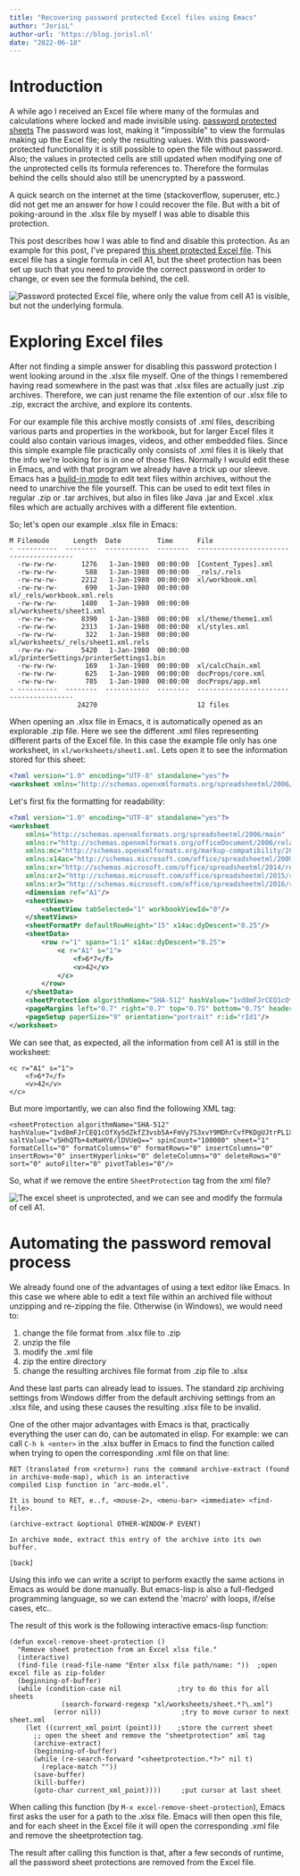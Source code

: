 ```yaml
---
title: "Recovering password protected Excel files using Emacs"
author: "JorisL"
author-url: 'https://blog.jorisl.nl'
date: "2022-06-18"
---
```


# Introduction

A while ago I received an Excel file where many of the formulas and calculations
where locked and made invisible using.
[password protected sheets](https://support.microsoft.com/en-au/office/require-a-password-to-open-or-modify-a-workbook-10579f0e-b2d9-4c05-b9f8-4109a6bce643)
The password was lost, making it "impossible" to view the formulas making up the
Excel file; only the resulting values. With this password-protected
functionality it is still possible to open the file without password. Also; the
values in protected cells are still updated when modifying one of the
unprotected cells its formula references to. Therefore the formulas behind the
cells should also still be unencrypted by a password.

A quick search on the internet at the time (stackoverflow, superuser, etc.) did
not get me an answer for how I could recover the file. But with a bit of
poking-around in the .xlsx file by myself I was able to disable this protection.

This post describes how I was able to find and disable this protection. As an
example for this post, I've prepared
[this sheet protected Excel file](../files/excel_password/locked_example.xlsx).
This excel file has a single formula in cell A1, but the sheet protection has
been set up such that you need to provide the correct password in order to
change, or even see the formula behind, the cell.

![Password protected Excel file, where only the value from cell A1 is visible, but not the underlying formula.](../img/excel_password/locked.png)

# Exploring Excel files

After not finding a simple answer for disabling this password protection I went
looking around in the .xlsx file myself. One of the things I remembered having
read somewhere in the past was that .xlsx files are actually just .zip archives.
Therefore, we can just rename the file extention of our .xlsx file to .zip,
excract the archive, and explore its contents.

For our example file this archive mostly consists of .xml files, describing
various parts and properties in the workbook, but for larger Excel files it
could also contain various images, videos, and other embedded files. Since this
simple example file practically only consists of .xml files it is likely that
the info we're looking for is in one of those files. Normally I would edit these
in Emacs, and with that program we already have a trick up our sleeve. Emacs has
a
[build-in mode](http://www.gnu.org/software/emacs/manual/html_node/emacs/File-Archives.html)
to edit text files within archives, without the need to unarchive the file
yourself. This can be used to edit text files in regular .zip or .tar archives,
but also in files like Java .jar and Excel .xlsx files which are actually
archives with a different file extention.

So; let's open our example .xlsx file in Emacs:

```
M Filemode      Length  Date         Time      File
- ----------  --------  -----------  --------  ---------------------------------------
  -rw-rw-rw-      1276   1-Jan-1980  00:00:00  [Content_Types].xml
  -rw-rw-rw-       588   1-Jan-1980  00:00:00  _rels/.rels
  -rw-rw-rw-      2212   1-Jan-1980  00:00:00  xl/workbook.xml
  -rw-rw-rw-       690   1-Jan-1980  00:00:00  xl/_rels/workbook.xml.rels
  -rw-rw-rw-      1480   1-Jan-1980  00:00:00  xl/worksheets/sheet1.xml
  -rw-rw-rw-      8390   1-Jan-1980  00:00:00  xl/theme/theme1.xml
  -rw-rw-rw-      2313   1-Jan-1980  00:00:00  xl/styles.xml
  -rw-rw-rw-       322   1-Jan-1980  00:00:00  xl/worksheets/_rels/sheet1.xml.rels
  -rw-rw-rw-      5420   1-Jan-1980  00:00:00  xl/printerSettings/printerSettings1.bin
  -rw-rw-rw-       169   1-Jan-1980  00:00:00  xl/calcChain.xml
  -rw-rw-rw-       625   1-Jan-1980  00:00:00  docProps/core.xml
  -rw-rw-rw-       785   1-Jan-1980  00:00:00  docProps/app.xml
- ----------  --------  -----------  --------  ---------------------------------------
                 24270                         12 files
```

When opening an .xlsx file in Emacs, it is automatically opened as an explorable
.zip file. Here we see the different .xml files representing different parts of
the Excel file. In this case the example file only has one worksheet, in
`xl/worksheets/sheet1.xml`. Lets open it to see the information stored for this
sheet:

```{.xml .numberLines}
<?xml version="1.0" encoding="UTF-8" standalone="yes"?>
<worksheet xmlns="http://schemas.openxmlformats.org/spreadsheetml/2006/main" xmlns:r="http://schemas.openxmlformats.org/officeDocument/2006/relationships" xmlns:mc="http://schemas.openxmlformats.org/markup-compatibility/2006" mc:Ignorable="x14ac xr xr2 xr3" xmlns:x14ac="http://schemas.microsoft.com/office/spreadsheetml/2009/9/ac" xmlns:xr="http://schemas.microsoft.com/office/spreadsheetml/2014/revision" xmlns:xr2="http://schemas.microsoft.com/office/spreadsheetml/2015/revision2" xmlns:xr3="http://schemas.microsoft.com/office/spreadsheetml/2016/revision3" xr:uid="{2838881A-D7EE-4880-9A40-583A7BEB231B}"><dimension ref="A1"/><sheetViews><sheetView tabSelected="1" workbookViewId="0"/></sheetViews><sheetFormatPr defaultRowHeight="15" x14ac:dyDescent="0.25"/><sheetData><row r="1" spans="1:1" x14ac:dyDescent="0.25"><c r="A1" s="1"><f>6*7</f><v>42</v></c></row></sheetData><sheetProtection algorithmName="SHA-512" hashValue="1vd8mFJrCEQ1cOfXy5dZkfZ3vsb5A+FmVy7S3xvY9MDhrCvfPKDgUJtrPL1XTEvoPLaZyeQL21LWeq8fSilt4g==" saltValue="v5HhQTb+4xMaHY6/lDVUeQ==" spinCount="100000" sheet="1" formatCells="0" formatColumns="0" formatRows="0" insertColumns="0" insertRows="0" insertHyperlinks="0" deleteColumns="0" deleteRows="0" sort="0" autoFilter="0" pivotTables="0"/><pageMargins left="0.7" right="0.7" top="0.75" bottom="0.75" header="0.3" footer="0.3"/><pageSetup paperSize="9" orientation="portrait" r:id="rId1"/></worksheet>
```

Let's first fix the formatting for readability:

```{.xml .numberLines}
<?xml version="1.0" encoding="UTF-8" standalone="yes"?>
<worksheet
	xmlns="http://schemas.openxmlformats.org/spreadsheetml/2006/main"
	xmlns:r="http://schemas.openxmlformats.org/officeDocument/2006/relationships"
	xmlns:mc="http://schemas.openxmlformats.org/markup-compatibility/2006" mc:Ignorable="x14ac xr xr2 xr3"
	xmlns:x14ac="http://schemas.microsoft.com/office/spreadsheetml/2009/9/ac"
	xmlns:xr="http://schemas.microsoft.com/office/spreadsheetml/2014/revision"
	xmlns:xr2="http://schemas.microsoft.com/office/spreadsheetml/2015/revision2"
	xmlns:xr3="http://schemas.microsoft.com/office/spreadsheetml/2016/revision3" xr:uid="{2838881A-D7EE-4880-9A40-583A7BEB231B}">
	<dimension ref="A1"/>
	<sheetViews>
		<sheetView tabSelected="1" workbookViewId="0"/>
	</sheetViews>
	<sheetFormatPr defaultRowHeight="15" x14ac:dyDescent="0.25"/>
	<sheetData>
		<row r="1" spans="1:1" x14ac:dyDescent="0.25">
			<c r="A1" s="1">
				<f>6*7</f>
	 			<v>42</v>
			</c>
		</row>
	</sheetData>
	<sheetProtection algorithmName="SHA-512" hashValue="1vd8mFJrCEQ1cOfXy5dZkfZ3vsb5A+FmVy7S3xvY9MDhrCvfPKDgUJtrPL1XTEvoPLaZyeQL21LWeq8fSilt4g==" saltValue="v5HhQTb+4xMaHY6/lDVUeQ==" spinCount="100000" sheet="1" formatCells="0" formatColumns="0" formatRows="0" insertColumns="0" insertRows="0" insertHyperlinks="0" deleteColumns="0" deleteRows="0" sort="0" autoFilter="0" pivotTables="0"/>
	<pageMargins left="0.7" right="0.7" top="0.75" bottom="0.75" header="0.3" footer="0.3"/>
	<pageSetup paperSize="9" orientation="portrait" r:id="rId1"/>
</worksheet>
```

We can see that, as expected, all the information from cell A1 is still in the
worksheet:

```{.xml}
<c r="A1" s="1">
    <f>6*7</f>
    <v>42</v>
</c>
```

But more importantly, we can also find the following XML tag:

```{.xml}
<sheetProtection algorithmName="SHA-512" hashValue="1vd8mFJrCEQ1cOfXy5dZkfZ3vsb5A+FmVy7S3xvY9MDhrCvfPKDgUJtrPL1XTEvoPLaZyeQL21LWeq8fSilt4g==" saltValue="v5HhQTb+4xMaHY6/lDVUeQ==" spinCount="100000" sheet="1" formatCells="0" formatColumns="0" formatRows="0" insertColumns="0" insertRows="0" insertHyperlinks="0" deleteColumns="0" deleteRows="0" sort="0" autoFilter="0" pivotTables="0"/>
```

So, what if we remove the entire `SheetProtection` tag from the xml file?

![The excel sheet is unprotected, and we can see and modify the formula of cell A1.](../img/excel_password/unlocked.png)

# Automating the password removal process

We already found one of the advantages of using a text editor like Emacs. In
this case we where able to edit a text file within an archived file without
unzipping and re-zipping the file. Otherwise (in Windows), we would need to:

1. change the file format from .xlsx file to .zip
2. unzip the file
3. modify the .xml file
4. zip the entire directory
5. change the resulting archives file format from .zip file to .xlsx

And these last parts can already lead to issues. The standard zip archiving
settings from Windows differ from the default archiving settings from an .xlsx
file, and using these causes the resulting .xlsx file to be invalid.

One of the other major advantages with Emacs is that, practically everything the
user can do, can be automated in elisp. For example: we can call `C-h k <enter>`
in the .xlsx buffer in Emacs to find the function called when trying to open the
corresponding .xml file on that line:

```
RET (translated from <return>) runs the command archive-extract (found in archive-mode-map), which is an interactive
compiled Lisp function in ‘arc-mode.el’.

It is bound to RET, e..f, <mouse-2>, <menu-bar> <immediate> <find-file>.

(archive-extract &optional OTHER-WINDOW-P EVENT)

In archive mode, extract this entry of the archive into its own buffer.

[back]
```

Using this info we can write a script to perform exactly the same actions in
Emacs as would be done manually. But emacs-lisp is also a full-fledged
programming language, so we can extend the 'macro' with loops, if/else cases,
etc..

The result of this work is the following interactive emacs-lisp function:

```{.commonlisp .numberLines}
(defun excel-remove-sheet-protection ()
  "Remove sheet protection from an Excel xlsx file."
  (interactive)
  (find-file (read-file-name "Enter xlsx file path/name: "))  ;open excel file as zip-folder
  (beginning-of-buffer)
  (while (condition-case nil              ;try to do this for all sheets
             (search-forward-regexp "xl/worksheets/sheet.*?\.xml")
           (error nil))                    ;try to move cursor to next sheet.xml
    (let ((current_xml_point (point)))    ;store the current sheet
      ;; open the sheet and remove the "sheetprotection" xml tag
      (archive-extract)
      (beginning-of-buffer)
      (while (re-search-forward "<sheetprotection.*?>" nil t)
        (replace-match ""))
      (save-buffer)
      (kill-buffer)
      (goto-char current_xml_point))))     ;put cursor at last sheet
```

When calling this function (by `M-x excel-remove-sheet-protection`), Emacs first
asks the user for a path to the .xlsx file. Emacs will then open this file, and
for each sheet in the Excel file it will open the corresponding .xml file and
remove the sheetprotection tag.

The result after calling this function is that, after a few seconds of runtime,
all the password sheet protections are removed from the Excel file.
